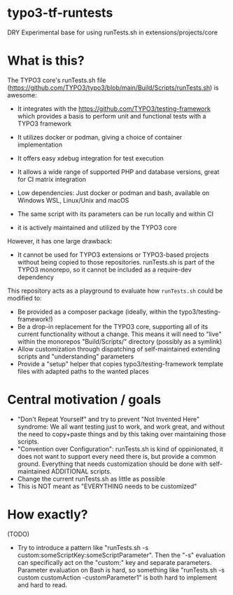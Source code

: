 # typo3-tf-runtests

DRY Experimental base for using runTests.sh in extensions/projects/core

# What is this?

The TYPO3 core's runTests.sh file
(https://github.com/TYPO3/typo3/blob/main/Build/Scripts/runTests.sh)
is awesome:

* It integrates with the https://github.com/TYPO3/testing-framework which
  provides a basis to perform unit and functional tests with a TYPO3
  framework

* It utilizes docker or podman, giving a choice of container implementation

* It offers easy xdebug integration for test execution

* It allows a wide range of supported PHP and database versions, great for
  CI matrix integration

* Low dependencies: Just docker or podman and bash, available on Windows
  WSL, Linux/Unix and macOS

* The same script with its parameters can be run locally and within CI

* it is actively maintained and utilized by the TYPO3 core

However, it has one large drawback:

* It cannot be used for TYPO3 extensions or TYPO3-based projects without
  being copied to those repositories. runTests.sh is part of the
  TYPO3 monorepo, so it cannot be included as a require-dev dependency

This repository acts as a playground to evaluate how `runTests.sh` could
be modified to:

* Be provided as a composer package (ideally, within the
  typo3/testing-framework!)
* Be a drop-in replacement for the TYPO3 core, supporting all of its
  current functionality without a change. This means it will need to
  "live" within the monorepos "Build/Scripts/" directory (possibly as a
  symlink)
* Allow customization through dispatching of self-maintained extending
  scripts and "understanding" parameters
* Provide a "setup" helper that copies typo3/testing-framework template
  files with adapted paths to the wanted places

# Central motivation / goals

* "Don't Repeat Yourself" and try to prevent "Not Invented Here" syndrome:
  We all want testing just to work, and work great, and without the need
  to copy+paste things and by this taking over maintaining those scripts.
* "Convention over Configuration": runTests.sh is kind of oppinionated,
  it does not want to support every need there is, but provide a common
  ground. Everything that needs customization should be done with
  self-maintained ADDITIONAL scripts.
* Change the current runTests.sh as little as possible
* This is NOT meant as "EVERYTHING needs to be customized"

# How exactly?

(TODO)

* Try to introduce a pattern like "runTests.sh -s custom:someScriptKey:someScriptParameter".
  Then the "-s" evaluation can specifically act on the "custom:" key and
  separate parameters. Parameter evaluation on Bash is hard, so something
  like "runTests.sh -s custom customAction -customParameter1" is both
  hard to implement and hard to read.
